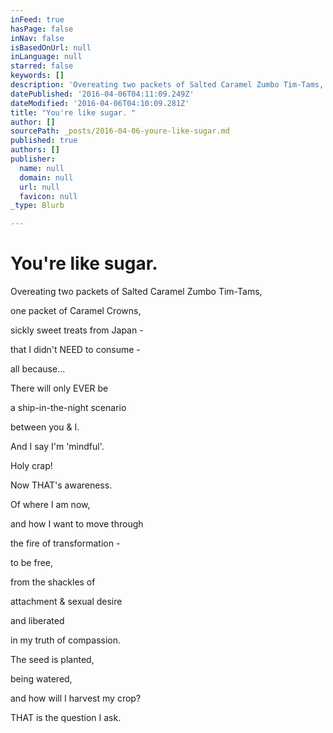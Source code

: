 ```yaml
---
inFeed: true
hasPage: false
inNav: false
isBasedOnUrl: null
inLanguage: null
starred: false
keywords: []
description: 'Overeating two packets of Salted Caramel Zumbo Tim-Tams,'
datePublished: '2016-04-06T04:11:09.249Z'
dateModified: '2016-04-06T04:10:09.281Z'
title: "You're like sugar. "
author: []
sourcePath: _posts/2016-04-06-youre-like-sugar.md
published: true
authors: []
publisher:
  name: null
  domain: null
  url: null
  favicon: null
_type: Blurb

---
```

# You're like sugar. 

Overeating two packets of Salted Caramel Zumbo Tim-Tams,

one packet of Caramel Crowns,

sickly sweet treats from Japan - 

that I didn't NEED to consume - 

all because...

There will only EVER be

a ship-in-the-night scenario

between you & I.

And I say I'm 'mindful'.

Holy crap!

Now THAT's awareness.

Of where I am now,

and how I want to move through

the fire of transformation - 

to be free, 

from the shackles of 

attachment & sexual desire

and liberated

in my truth of compassion.

The seed is planted,

being watered,

and how will I harvest my crop?

THAT is the question I ask.
